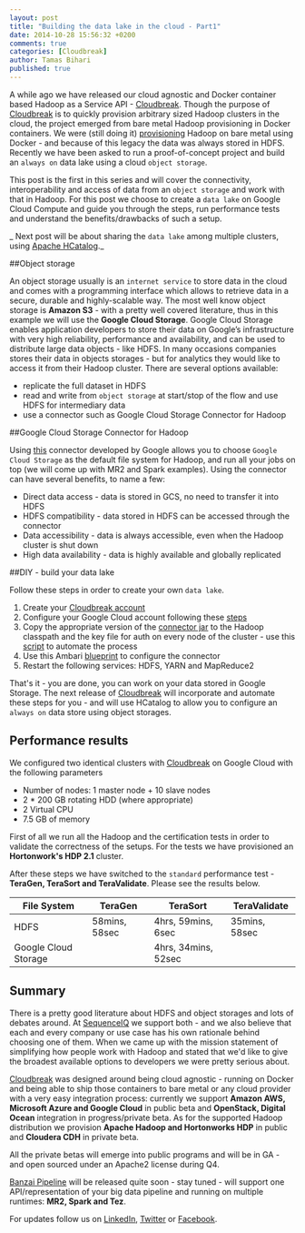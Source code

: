 ```yaml
---
layout: post
title: "Building the data lake in the cloud - Part1"
date: 2014-10-28 15:56:32 +0200
comments: true
categories: [Cloudbreak]
author: Tamas Bihari
published: true 
---
```


A while ago we have released our cloud agnostic and Docker container based Hadoop as a Service API - [Cloudbreak](http://sequenceiq.com/cloudbreak/). Though the purpose of [Cloudbreak](https://cloudbreak.sequenceiq.com) is to quickly provision arbitrary sized Hadoop clusters in the cloud, the project emerged from bare metal Hadoop provisioning in Docker containers. We were (still doing it) [provisioning](http://blog.sequenceiq.com/blog/2014/06/19/multinode-hadoop-cluster-on-docker/) Hadoop on bare metal using Docker - and because of this legacy the data was always stored in HDFS. Recently we have been asked to run a proof-of-concept project and build an `always on` data lake using a cloud `object storage`. 

This post is the first in this series and will cover the connectivity, interoperability and access of data from an `object storage` and work with that in Hadoop. For this post we choose to create a `data lake` on Google Cloud Compute and guide you through the steps, run performance tests and understand the benefits/drawbacks of such a setup.

_
Next post will be about sharing the `data lake` among multiple clusters, using [Apache HCatalog](http://hortonworks.com/hadoop/hcatalog/)._

##Object storage

An object storage usually is an `internet service` to store data in the cloud and comes with a programming interface which allows to retrieve data in a secure, durable and highly-scalable way. The most well know object storage is **Amazon S3** - with a pretty well covered literature, thus in this example we will use the **Google Cloud Storage**. Google Cloud Storage enables application developers to store their data on Google’s infrastructure with very high reliability, performance and availability, and can be used to distribute large data objects - like HDFS. In many occasions companies stores their data in objects storages - but for analytics they would like to access it from their Hadoop cluster. There are several options available: 
* replicate the full dataset in HDFS
* read and write from `object storage` at start/stop of the flow and use HDFS for intermediary data
* use a connector such as Google Cloud Storage Connector for Hadoop

##Google Cloud Storage Connector for Hadoop

Using [this](https://cloud.google.com/hadoop/google-cloud-storage-connector) connector developed by Google allows you to choose `Google Cloud Storage` as the default file system for Hadoop, and run all your jobs on top (we will come up with MR2 and Spark examples). Using the connector can have several benefits, to name a few:
* Direct data access - data is stored in GCS, no need to transfer it into HDFS 
* HDFS compatibility - data stored in HDFS can be accessed through the connector
* Data accessibility - data is always accessible, even when the Hadoop cluster is shut down
* High data availability - data is highly available and globally replicated 

<!-- more -->

##DIY - build your data lake

Follow these steps in order to create your own `data lake`. 

1. Create your [Cloudbreak account](https://cloudbreak.sequenceiq.com/)
2. Configure your Google Cloud account following these [steps](http://sequenceiq.com/cloudbreak/#accounts)
3. Copy the appropriate version of the [connector jar](https://cloud.google.com/hadoop/google-cloud-storage-connector) to the Hadoop classpath and the key file for auth on every node of the cluster - use this [script](https://raw.githubusercontent.com/sequenceiq/sequenceiq-samples/master/data-lake/copyscripts.sh) to automate the process
4. Use this Ambari [blueprint](https://raw.githubusercontent.com/sequenceiq/sequenceiq-samples/master/data-lake/gcs-con-multi-node-hdfs-yarn.blueprint) to configure the connector
5. Restart the following services: HDFS, YARN and MapReduce2

That's it - you are done, you can work on your data stored in Google Storage. The next release of [Cloudbreak](https://github.com/sequenceiq/cloudbreak) will incorporate and automate these steps for you - and will use HCatalog to allow you to configure an `always on` data store using object storages. 

## Performance results

We configured two identical clusters with [Cloudbreak](http://sequenceiq.com/cloudbreak/) on Google Cloud with the following parameters 

* Number of nodes: 1 master node + 10 slave nodes 
* 2 * 200 GB rotating HDD (where appropriate)
* 2 Virtual CPU
* 7.5 GB of memory

First of all we run all the Hadoop and the certification tests in order to validate the correctness of the setups. For the tests we have provisioned an **Hortonwork's HDP 2.1** cluster.

After these steps we have switched to the `standard` performance test - **TeraGen, TeraSort and TeraValidate**. Please see the results below.


| File System           | TeraGen | TeraSort | TeraValidate
|-----------------------|---------|----------|-------------  
| HDFS                  |58mins, 58sec|4hrs, 59mins, 6sec|35mins, 58sec
| Google Cloud Storage  || 4hrs, 34mins, 52sec|


## Summary

There is a pretty good literature about HDFS and object storages and lots of debates around. At [SequenceIQ](http://sequenceiq.com) we support both - and we also believe that each and every company or use case has his own rationale behind choosing one of them. When we came up with the mission statement of simplifying how people work with Hadoop and stated that we'd like to give the broadest available options to developers we were pretty serious about. 

[Cloudbreak](http://sequenceiq.com/cloudbreak/) was designed around being cloud agnostic - running on Docker and being able to ship those containers to bare metal or any cloud provider with a very easy integration process: currently we support **Amazon AWS, Microsoft Azure and Google Cloud** in public beta and **OpenStack, Digital Ocean** integration in progress/private beta. 
As for the supported Hadoop distribution we provision **Apache Hadoop and Hortonworks HDP** in public and **Cloudera CDH** in private beta.

All the private betas will emerge into public programs and will be in GA - and open sourced under an Apache2 license during Q4.

[Banzai Pipeline](http://docs.banzai.apiary.io/) will be released quite soon - stay tuned - will support one API/representation of your big data pipeline and running on multiple runtimes: **MR2, Spark and Tez**.

For updates follow us on [LinkedIn](https://www.linkedin.com/company/sequenceiq/), [Twitter](https://twitter.com/sequenceiq) or
[Facebook](https://www.facebook.com/sequenceiq). 
